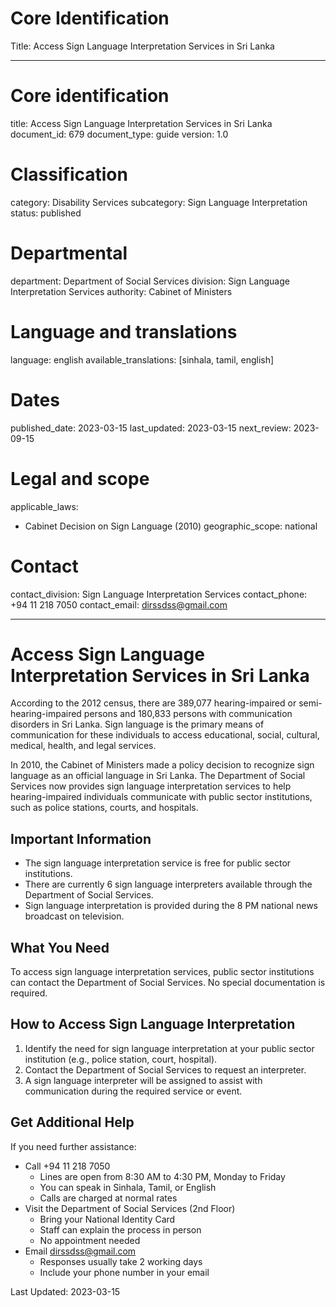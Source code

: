 # Core Identification
Title: Access Sign Language Interpretation Services in Sri Lanka

---
# Core identification
title: Access Sign Language Interpretation Services in Sri Lanka
document_id: 679
document_type: guide
version: 1.0

# Classification
category: Disability Services
subcategory: Sign Language Interpretation
status: published

# Departmental
department: Department of Social Services
division: Sign Language Interpretation Services
authority: Cabinet of Ministers

# Language and translations
language: english
available_translations: [sinhala, tamil, english]

# Dates
published_date: 2023-03-15
last_updated: 2023-03-15
next_review: 2023-09-15

# Legal and scope
applicable_laws:
 - Cabinet Decision on Sign Language (2010)
geographic_scope: national

# Contact
contact_division: Sign Language Interpretation Services
contact_phone: +94 11 218 7050
contact_email: dirssdss@gmail.com

---

# Access Sign Language Interpretation Services in Sri Lanka

According to the 2012 census, there are 389,077 hearing-impaired or semi-hearing-impaired persons and 180,833 persons with communication disorders in Sri Lanka. Sign language is the primary means of communication for these individuals to access educational, social, cultural, medical, health, and legal services.

In 2010, the Cabinet of Ministers made a policy decision to recognize sign language as an official language in Sri Lanka. The Department of Social Services now provides sign language interpretation services to help hearing-impaired individuals communicate with public sector institutions, such as police stations, courts, and hospitals.

## Important Information

- The sign language interpretation service is free for public sector institutions.
- There are currently 6 sign language interpreters available through the Department of Social Services.
- Sign language interpretation is provided during the 8 PM national news broadcast on television.

## What You Need

To access sign language interpretation services, public sector institutions can contact the Department of Social Services. No special documentation is required.

## How to Access Sign Language Interpretation

1. Identify the need for sign language interpretation at your public sector institution (e.g., police station, court, hospital).
2. Contact the Department of Social Services to request an interpreter.
3. A sign language interpreter will be assigned to assist with communication during the required service or event.

## Get Additional Help

If you need further assistance:

- Call +94 11 218 7050
    - Lines are open from 8:30 AM to 4:30 PM, Monday to Friday
    - You can speak in Sinhala, Tamil, or English
    - Calls are charged at normal rates
- Visit the Department of Social Services (2nd Floor)
    - Bring your National Identity Card
    - Staff can explain the process in person
    - No appointment needed
- Email dirssdss@gmail.com
    - Responses usually take 2 working days
    - Include your phone number in your email

Last Updated: 2023-03-15
